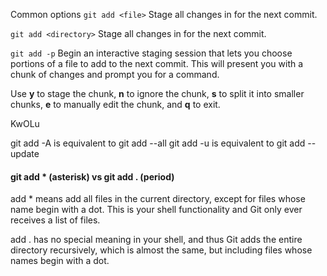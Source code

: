 
<!-- ![xxx](https://raw.githubusercontent.com/ChickenKyiv/awesome-git-article/master/img/PR/CreatePR/branch-dropdown.png) -->


Common options
`git add <file>`
Stage all changes in <file> for the next commit.

`git add <directory>`
Stage all changes in <directory> for the next commit.

`git add -p`
Begin an interactive staging session that lets you choose portions of a file to add to the next commit.
 This will present you with a chunk of changes and prompt you for a command.

 Use **y** to stage the chunk, **n** to ignore the chunk, **s** to split it into smaller chunks, **e** to manually edit the chunk, and **q** to exit.

 KwOLu

 git add -A is equivalent to git add --all
git add -u is equivalent to git add --update


#### git add * (asterisk) vs git add . (period)

add * means add all files in the current directory, except for files whose name begin with a dot. This is your shell functionality and Git only ever receives a list of files.

add . has no special meaning in your shell, and thus Git adds the entire directory recursively, which is almost the same, but including files whose names begin with a dot.
